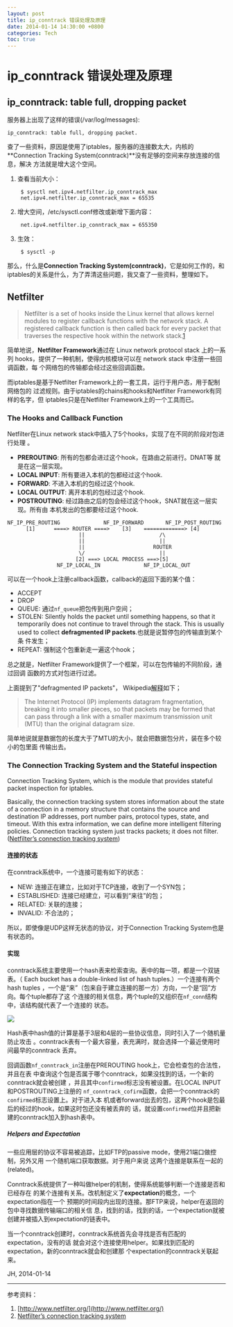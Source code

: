 ```yaml
---
layout: post
title: ip_conntrack 错误处理及原理
date: 2014-01-14 14:30:00 +0800
categories: Tech
toc: true
---
```


# ip_conntrack 错误处理及原理

## ip_conntrack: table full, dropping packet

服务器上出现了这样的错误(/var/log/messages):

    ip_conntrack: table full, dropping packet.

查了一些资料，原因是使用了iptables，服务器的连接数太大，内核的
**Connection Tracking System(conntrack)**没有足够的空间来存放连接的信息，解决
方法就是增大这个空间。

1. 查看当前大小：

        $ sysctl net.ipv4.netfilter.ip_conntrack_max
        net.ipv4.netfilter.ip_conntrack_max = 65535

2. 增大空间，/etc/sysctl.conf修改或新增下面内容：

        net.ipv4.netfilter.ip_conntrack_max = 655350

3. 生效：

        $ sysctl -p

那么，什么是**Connection Tracking System(conntrack)**，它是如何工作的，和
iptables的关系是什么，为了弄清这些问题，我又查了一些资料，整理如下。

## Netfilter

> Netfilter is a set of hooks inside the Linux kernel that allows kernel
> modules to register callback functions with the network stack. A registered
> callback function is then called back for every packet that traverses the
> respective hook within the network stack.[1](http://www.netfilter.org/)

简单地说，**Netfilter Framework**通过在 Linux network protocol stack 上的一系列
hooks，提供了一种机制，使得内核模块可以在 network stack 中注册一些回调函数，每
个网络包的传输都会经过这些回调函数。

而iptables是基于Netfilter Framework上的一套工具，运行于用户态，用于配制网络包的
过滤规则。由于iptables的chains和hooks和Netfilter Framework有同样的名字，但
iptables只是在Netfilter Framework上的一个工具而已。

### The Hooks and Callback Function

Netfilter在Linux network stack中插入了5个hooks，实现了在不同的阶段对包进行处理
。

*   **PREROUTING**: 所有的包都会进过这个hook，在路由之前进行。DNAT等
    就是在这一层实现。
*   **LOCAL INPUT**: 所有要进入本机的包都经过这个hook.
*   **FORWARD**: 不进入本机的包经过这个hook.
*   **LOCAL OUTPUT**: 离开本机的包经过这个hook.
*   **POSTROUTING**: 经过路由之后的包会经过这个hook，SNAT就在这一层实现。所有由
    本机发出的包都要经过这个hook.

```
NF_IP_PRE_ROUTING              NF_IP_FORWARD       NF_IP_POST_ROUTING
      [1]      ====> ROUTER ====>    [3]    =============> [4]
                       ||                        /\
                       ||                        ||
                       ||                      ROUTER
                       \/                        ||
                      [2] ===> LOCAL PROCESS ===>[5]
                NF_IP_LOCAL_IN              NF_IP_LOCAL_OUT
```

可以在一个hook上注册callback函数，callback的返回下面的某个值：

*   ACCEPT
*   DROP
*   QUEUE: 通过`nf_queue`把包传到用户空间；
*   STOLEN: Silently holds the packet until something happens, so that it
    temporarily does not continue to travel through the stack. This is usually
    used to collect **defragmented IP packets**.也就是说暂停包的传输直到某个条
    件发生；
*   REPEAT: 强制这个包重新走一遍这个hook；

总之就是，Netfilter Framework提供了一个框架，可以在包传输的不同阶段，通过回调
函数的方式对包进行过滤。

上面提到了"defragmented IP packets"，
Wikipedia[解释](http://en.wikipedia.org/wiki/IP_fragmentation)如下；

> The Internet Protocol (IP) implements datagram fragmentation, breaking it
> into smaller pieces, so that packets may be formed that can pass through a
> link with a smaller maximum transmission unit (MTU) than the original
> datagram size.

简单地说就是数据包的长度大于了MTU的大小，就会把数据包分片，装在多个较小的包里面
传输出去。

### The Connection Tracking System and the Stateful inspection

Connection Tracking System, which is the module that provides stateful packet
inspection for iptables.

Basically, the connection tracking system stores information about the state
of a connection in a memory structure that contains the source and destination
IP addresses, port number pairs, protocol types, state, and timeout.
With this extra information, we can define more intelligent filtering policies.
Connection tracking system just tracks packets; it does not filter.
([Netfilter’s connection tracking system](http://people.netfilter.org/pablo/docs/login.pdf))

#### 连接的状态

在conntrack系统中，一个连接可能有如下的状态：

*   NEW: 连接正在建立，比如对于TCP连接，收到了一个SYN包；
*   ESTABLISHED: 连接已经建立，可以看到“来往”的包；
*   RELATED: 关联的连接；
*   INVALID: 不合法的；

所以，即使像是UDP这样无状态的协议，对于Connection Tracking System也是有状态的。


#### 实现

conntrack系统主要使用一个hash表来检索查询。表中的每一项，都是一个双链表。（
Each bucket has a double-linked list of hash tuples.）一个连接有两个hash tuples
，一个是“来”（包来自于建立连接的那一方）方向，一个是“回”方向。每个tuple都存了这
个连接的相关信息，两个tuple的又组织在`nf_conn`结构中，该结构就代表了一个连接的
状态。

![](/assets/pictures/conntrack_structure.png)

Hash表中hash值的计算是基于3层和4层的一些协议信息，同时引入了一个随机量防止攻击
。conntrack表有一个最大容量，表充满时，就会选择一个最近使用时间最早的conntrack
丢弃。

回调函数`nf_conntrack_in`注册在PREROUTING hook上，它会检查包的合法性，并且在表
中查询这个包是否属于哪个conntrack，如果没找到的话，一个新的conntrack就会被创建
，并且其中`confirmed`标志没有被设置。在LOCAL INPUT和POSTROUTING上注册的
`nf_conntrack_cofirm`函数，会把一个conntrack的`confirmed`标志设置上。对于进入本
机或者forward出去的包，这两个hook是包最后的经过的hook，如果这时包还没有被丢弃的
话，就设置`confirmed`位并且把新建的conntrack加入到hash表中。


##### Helpers and Expectation

一些应用层的协议不容易被追踪，比如FTP的passive mode，使用21端口做控制，另外又用
一个随机端口获取数据。对于用户来说 这两个连接是联系在一起的(related)。

Conntrack系统提供了一种叫做helper的机制，使得系统能够判断一个连接是否和已经存在
的某个连接有关系。改机制定义了**expectation**的概念，一个expectation指在一个
预期的时间段内出现的连接。那FTP来说，helper在返回的包中寻找数据传输端口的相关信
息，找到的话，找到的话，一个expectation就被创建并被插入到expectation的链表中。

当一个conntrack创建时，conntrack系统首先会寻找是否有匹配的expectation，没有的话
就会对这个连接使用helper。如果找到匹配的expectation，新的conntrack就会和创建那
个expectation的conntrack关联起来。


JH, 2014-01-14

----

参考资料：

1. [http://www.netfilter.org/](http://www.netfilter.org/)
2. [Netfilter’s connection tracking system](http://people.netfilter.org/pablo/docs/login.pdf)
